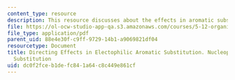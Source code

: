 ```yaml
---
content_type: resource
description: This resource discusses about the effects in aromatic substitutions.
file: https://ol-ocw-studio-app-qa.s3.amazonaws.com/courses/5-12-organic-chemistry-i-spring-2003/dc0f2fceb1defc841a64c8c449e861cf_14.pdf
file_type: application/pdf
parent_uid: 88e4e30f-c9ff-9729-14b1-a9069821df04
resourcetype: Document
title: Directing Effects in Electophilic Aromatic Substitution. Nucleophilic Aromatic
  Substitution
uid: dc0f2fce-b1de-fc84-1a64-c8c449e861cf
---
```

